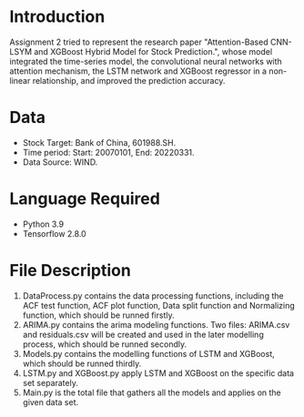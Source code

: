 # Introduction
Assignment 2 tried to represent the research paper "Attention-Based CNN-LSYM and XGBoost Hybrid Model for Stock Prediction.", whose model integrated the time-series model, the convolutional neural networks with attention mechanism, the LSTM network and XGBoost regressor in a non-linear relationship, and improved the prediction accuracy.
# Data
* Stock Target: Bank of China, 601988.SH.
* Time period: Start: 20070101, End: 20220331.
* Data Source: WIND.
# Language Required
* Python 3.9
* Tensorflow 2.8.0
# File Description
1. DataProcess.py contains the data processing functions, including the ACF test function, ACF plot function, Data split function and Normalizing function, which should be runned firstly.
2. ARIMA.py contains the arima modeling functions. Two files: ARIMA.csv and residuals.csv will be created and used in the later modelling process, which should be runned secondly.
3. Models.py contains the modelling functions of LSTM and XGBoost, which should be runned thirdly.
4. LSTM.py and XGBoost.py apply LSTM and XGBoost on the specific data set separately.
5. Main.py is the total file that gathers all the models and applies on the given data set.
